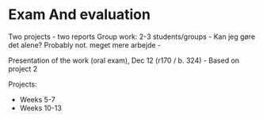 # Exam And evaluation

Two projects - two reports
Group work: 2-3 students/groups
    - Kan jeg gøre det alene? Probably not. meget mere arbejde
    -

Presentation of the work (oral exam), Dec 12 (r170 / b. 324)
    - Based on project 2

Projects:

- Weeks 5-7
- Weeks 10-13
